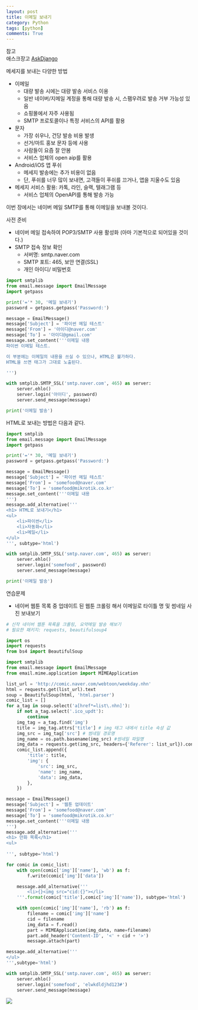 ```yaml
---
layout: post
title: 이메일 보내기
category: Python
tags: [python]
comments: True
---
```


참고  
애스크장고  [AskDjango](https://www.askcompany.kr/)

메세지를 보내는 다양한 방법

- 이메일
  - 대량 발송 시에는 대량 발송 서비스 이용
  - 일반 네이버/지메일 계정을 통해 대량 발송 시, 스팸우려로 발송 거부 가능성 있음
  - 쇼핑몰에서 자주 사용됨
  - SMTP 프로토콜이나 특정 서비스의 API를 활용
- 문자
  - 가장 쉬우나, 건당 발송 비용 발생
  - 선거/마트 홍보 문자 등에 사용
  - 사람들이 요즘 잘 안봄
  - 서비스 업체의 open aip를 활용
- Android/iOS 앱 푸쉬
  - 메세지 발송에는 추가 비용이 없음
  - 단, 푸쉬를 너무 많이 보내면, 고객들이 푸쉬를 끄거나, 앱을 지울수도 있음
- 메세지 서비스 활용: 카톡, 라인, 슬랙, 텔래그램 등
  - 서비스 업체의 OpenAPI를 통해 발송 가능
  
이번 장에서는 네이버 메일 SMTP를 통해 이메일을 보내볼 것이다.

사전 준비
- 네이버 메일 접속하여 POP3/SMTP 사용 활성화 (아마 기본적으로 되어있을 것이다.)
- SMTP 접속 정보 확인
  - 서버명: smtp.naver.com
  - SMTP 포트: 465, 보안 연결(SSL)
  - 개인 아이디/ 비밀번호

```python
import smtplib
from email.message import EmailMessage
import getpass

print('='* 30, '메일 보내기')
password = getpass.getpass('Password:')

message = EmailMessage()
message['Subject'] = '파이썬 메일 테스트'
message['From'] = '아이디@naver.com'
message['To'] = '아이디@gmail.com'
message.set_content('''이메일 내용
파이썬 이메일 테스트.

이 부분에는 이메일의 내용을 쓰실 수 있으나, HTML은 불가하다.
HTML을 쓰면 태그가 그대로 노출된다.

''')

with smtplib.SMTP_SSL('smtp.naver.com', 465) as server:
    server.ehlo()
    server.login('아이디', password)
    server.send_message(message)

print('이메일 발송')
```

HTML로 보내는 방법은 다음과 같다.
```python
import smtplib
from email.message import EmailMessage
import getpass

print('='* 30, '메일 보내기')
password = getpass.getpass('Password:')

message = EmailMessage()
message['Subject'] = '파이썬 메일 테스트'
message['From'] = 'somefood@naver.com'
message['To'] = 'somefood@mikrotik.co.kr'
message.set_content('''이메일 내용
''')
message.add_alternative('''
<h1> HTML로 보내기</h1>
<ul>
    <li>파이썬</li>
    <li>자동화</li>
    <li>메일</li>
</ul>
''', subtype='html')

with smtplib.SMTP_SSL('smtp.naver.com', 465) as server:
    server.ehlo()
    server.login('somefood', password)
    server.send_message(message)

print('이메일 발송')
```

연습문제
- 네이버 웹툰 목록 중 업데이트 된 웹툰 크롤링 해서 이메일로 타이틀 명 및 썸네일 사진 보내보기

```python
# 신작 네이버 웹툰 목록을 크롤링, 요약메일 발송 해보기
# 필요한 패키지: requests, beautifulsoup4

import os
import requests
from bs4 import BeautifulSoup

import smtplib
from email.message import EmailMessage
from email.mime.application import MIMEApplication

list_url = 'http://comic.naver.com/webtoon/weekday.nhn'
html = requests.get(list_url).text
soup = BeautifulSoup(html, 'html.parser')
comic_list = []
for a_tag in soup.select('a[href*=list\.nhn]'):
    if not a_tag.select('.ico_updt'):
        continue
    img_tag = a_tag.find('img')
    title = img_tag.attrs['title'] # img 태그 내에서 title 속성 값
    img_src = img_tag['src'] # 썸네일 경로명
    img_name = os.path.basename(img_src) #썸네일 파일명
    img_data = requests.get(img_src, headers={'Referer': list_url}).content
    comic_list.append({
        'title': title,
        'img': {
            'src': img_src,
            'name': img_name,
            'data': img_data,
        },
    })

message = EmailMessage()
message['Subject'] = '웹툰 업데이트'
message['From'] = 'somefood@naver.com'
message['To'] = 'somefood@mikrotik.co.kr'
message.set_content('''이메일 내용
''')
message.add_alternative('''
<h1> 만화 목록</h1>
<ul>
    
''', subtype='html')

for comic in comic_list:
    with open(comic['img']['name'], 'wb') as f:
        f.write(comic['img']['data'])

    message.add_alternative('''
        <li>{}<img src="cid:{}"></li>
    '''.format(comic['title'],comic['img']['name']), subtype='html')

    with open(comic['img']['name'], 'rb') as f:
        filename = comic['img']['name']
        cid = filename
        img_data = f.read()
        part = MIMEApplication(img_data, name=filename)
        part.add_header('Content-ID', '<' + cid + '>')
        message.attach(part)

message.add_alternative('''
</ul>
''',subtype='html')

with smtplib.SMTP_SSL('smtp.naver.com', 465) as server:
    server.ehlo()
    server.login('somefood', 'elwkdldjhd123#')
    server.send_message(message)
```
<img src='/assets/post-images/email_webtoon_crawling.PNG'>
